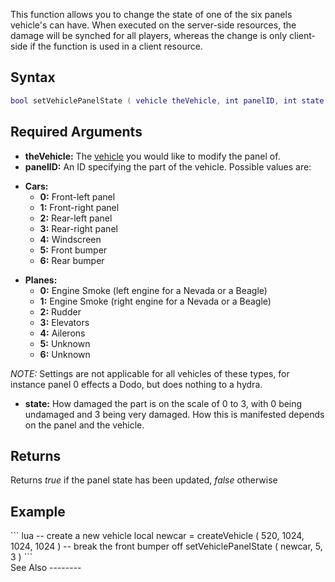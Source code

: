 This function allows you to change the state of one of the six panels vehicle's can have. When executed on the server-side resources, the damage will be synched for all players, whereas the change is only client-side if the function is used in a client resource.

Syntax
------

``` lua
bool setVehiclePanelState ( vehicle theVehicle, int panelID, int state )
```

Required Arguments
------------------

-   **theVehicle:** The [vehicle](/vehicle.md "wikilink") you would like to modify the panel of.
-   **panelID:** An ID specifying the part of the vehicle. Possible values are:

<!-- -->

-   **Cars:**
    -   **0:** Front-left panel
    -   **1:** Front-right panel
    -   **2:** Rear-left panel
    -   **3:** Rear-right panel
    -   **4:** Windscreen
    -   **5:** Front bumper
    -   **6:** Rear bumper

<!-- -->

-   **Planes:**
    -   **0:** Engine Smoke (left engine for a Nevada or a Beagle)
    -   **1:** Engine Smoke (right engine for a Nevada or a Beagle)
    -   **2:** Rudder
    -   **3:** Elevators
    -   **4:** Ailerons
    -   **5:** Unknown
    -   **6:** Unknown

*NOTE:* Settings are not applicable for all vehicles of these types, for instance panel 0 effects a Dodo, but does nothing to a hydra.

-   **state:** How damaged the part is on the scale of 0 to 3, with 0 being undamaged and 3 being very damaged. How this is manifested depends on the panel and the vehicle.

Returns
-------

Returns *true* if the panel state has been updated, *false* otherwise

Example
-------

<section name="Example 1: Server" class="server" show="true">
``` lua
-- create a new vehicle
local newcar = createVehicle ( 520, 1024, 1024, 1024 )
-- break the front bumper off
setVehiclePanelState ( newcar, 5, 3 )
```

</section>
See Also
--------

